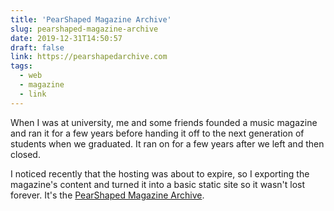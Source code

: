 ```yaml
---
title: 'PearShaped Magazine Archive'
slug: pearshaped-magazine-archive
date: 2019-12-31T14:50:57
draft: false
link: https://pearshapedarchive.com
tags:
  - web
  - magazine
  - link
---
```


When I was at university, me and some friends founded a music magazine and ran it for a few years before handing it off to the next generation of students when we graduated. It ran on for a few years after we left and then closed.

I noticed recently that the hosting was about to expire, so I exporting the magazine's content and turned it into a basic static site so it wasn't lost forever. It's the [PearShaped Magazine Archive](https://pearshapedarchive.com).

